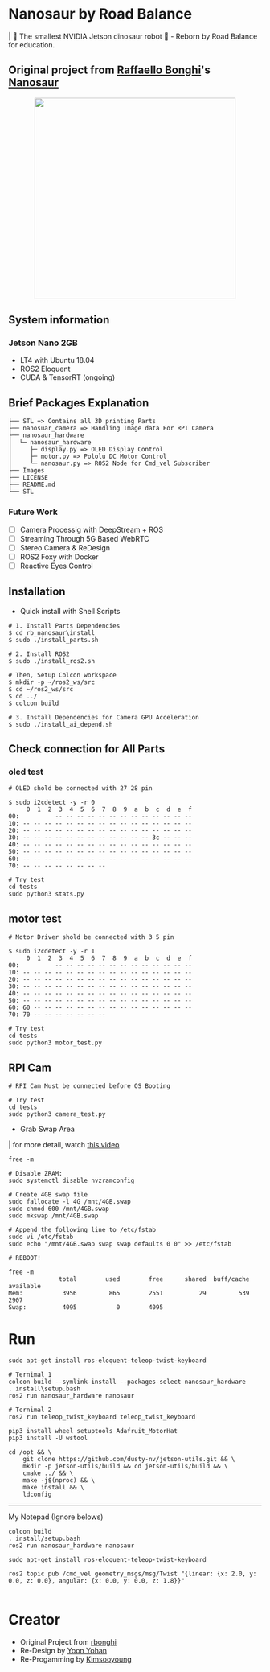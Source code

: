 # Nanosaur by Road Balance
| 🦕 The smallest NVIDIA Jetson dinosaur robot 🦖 - Reborn by Road Balance for education.

## Original project from [Raffaello Bonghi](https://nanosaur.ai/)'s [Nanosaur](https://github.com/rnanosaur/nanosaur)


<p align="center">
    <img src="./images/nanosaur.gif" width="400" />
</p>


## System information

### Jetson Nano 2GB

* LT4 with Ubuntu 18.04 
* ROS2 Eloquent
* CUDA & TensorRT (ongoing)

## Brief Packages Explanation

```
├── STL => Contains all 3D printing Parts
├── nanosuar_camera => Handling Image data For RPI Camera  
├── nanosaur_hardware
│  └─ nanosaur_hardware
│     ├─ display.py => OLED Display Control
│     ├─ motor.py => Pololu DC Motor Control
│     └─ nanosaur.py => ROS2 Node for Cmd_vel Subscriber 
├── Images
├── LICENSE
├── README.md
└── STL
```

### Future Work

- [ ] Camera Processig with DeepStream + ROS 
- [ ] Streaming Through 5G Based WebRTC
- [ ] Stereo Camera & ReDesign
- [ ] ROS2 Foxy with Docker
- [ ] Reactive Eyes Control

## Installation

* Quick install with Shell Scripts

```
# 1. Install Parts Dependencies
$ cd rb_nanosaur\install
$ sudo ./install_parts.sh

# 2. Install ROS2
$ sudo ./install_ros2.sh

# Then, Setup Colcon workspace
$ mkdir -p ~/ros2_ws/src
$ cd ~/ros2_ws/src
$ cd ../
$ colcon build

# 3. Install Dependencies for Camera GPU Acceleration
$ sudo ./install_ai_depend.sh
```

## Check connection for All Parts 
### oled test

```
# OLED shold be connected with 27 28 pin

$ sudo i2cdetect -y -r 0
     0  1  2  3  4  5  6  7  8  9  a  b  c  d  e  f
00:          -- -- -- -- -- -- -- -- -- -- -- -- -- 
10: -- -- -- -- -- -- -- -- -- -- -- -- -- -- -- -- 
20: -- -- -- -- -- -- -- -- -- -- -- -- -- -- -- -- 
30: -- -- -- -- -- -- -- -- -- -- -- -- 3c -- -- -- 
40: -- -- -- -- -- -- -- -- -- -- -- -- -- -- -- -- 
50: -- -- -- -- -- -- -- -- -- -- -- -- -- -- -- -- 
60: -- -- -- -- -- -- -- -- -- -- -- -- -- -- -- -- 
70: -- -- -- -- -- -- -- --

# Try test
cd tests
sudo python3 stats.py
```


## motor test

```
# Motor Driver shold be connected with 3 5 pin

$ sudo i2cdetect -y -r 1
     0  1  2  3  4  5  6  7  8  9  a  b  c  d  e  f
00:          -- -- -- -- -- -- -- -- -- -- -- -- -- 
10: -- -- -- -- -- -- -- -- -- -- -- -- -- -- -- -- 
20: -- -- -- -- -- -- -- -- -- -- -- -- -- -- -- -- 
30: -- -- -- -- -- -- -- -- -- -- -- -- -- -- -- -- 
40: -- -- -- -- -- -- -- -- -- -- -- -- -- -- -- -- 
50: -- -- -- -- -- -- -- -- -- -- -- -- -- -- -- -- 
60: 60 -- -- -- -- -- -- -- -- -- -- -- -- -- -- -- 
70: 70 -- -- -- -- -- -- --

# Try test
cd tests
sudo python3 motor_test.py
```

## RPI Cam

```
# RPI Cam Must be connected before OS Booting

# Try test
cd tests
sudo python3 camera_test.py
```

* Grab Swap Area

| for more detail, watch [this video](https://youtu.be/uvU8AXY1170?t=732) 
```
free -m

# Disable ZRAM:
sudo systemctl disable nvzramconfig

# Create 4GB swap file
sudo fallocate -l 4G /mnt/4GB.swap
sudo chmod 600 /mnt/4GB.swap
sudo mkswap /mnt/4GB.swap

# Append the following line to /etc/fstab
sudo vi /etc/fstab
sudo echo "/mnt/4GB.swap swap swap defaults 0 0" >> /etc/fstab

# REBOOT!

free -m
              total        used        free      shared  buff/cache   available
Mem:           3956         865        2551          29         539        2907
Swap:          4095           0        4095
```


# Run

```
sudo apt-get install ros-eloquent-teleop-twist-keyboard

# Ternimal 1
colcon build --symlink-install --packages-select nanosaur_hardware
. install\setup.bash
ros2 run nanosaur_hardware nanosaur

# Ternimal 2
ros2 run teleop_twist_keyboard teleop_twist_keyboard
```


```
pip3 install wheel setuptools Adafruit_MotorHat
pip3 install -U wstool

cd /opt && \
    git clone https://github.com/dusty-nv/jetson-utils.git && \
    mkdir -p jetson-utils/build && cd jetson-utils/build && \
    cmake ../ && \
    make -j$(nproc) && \
    make install && \
    ldconfig
```

---

My Notepad (Ignore belows)

```
colcon build
. install/setup.bash
ros2 run nanosaur_hardware nanosaur

sudo apt-get install ros-eloquent-teleop-twist-keyboard

ros2 topic pub /cmd_vel geometry_msgs/msg/Twist "{linear: {x: 2.0, y: 0.0, z: 0.0}, angular: {x: 0.0, y: 0.0, z: 1.8}}"


```


# Creator

* Original Project from [rbonghi](https://github.com/rbonghi)
* Re-Design by [Yoon Yohan](https://github.com/YyohanY)
* Re-Progamming by [Kimsooyoung](https://github.com/kimsooyoung)
